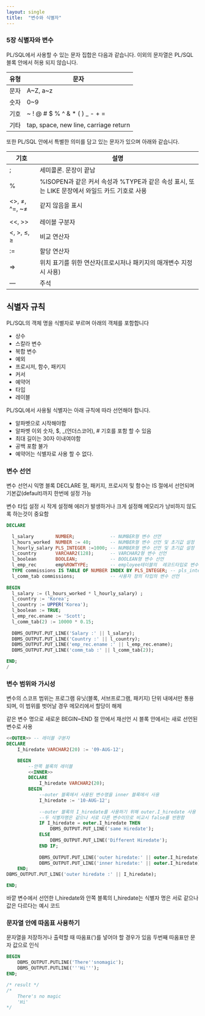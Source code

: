 ```yaml
---
layout: single
title:  "변수와 식별자"
---
```


### 5장 식별자와 변수

PL/SQL에서 사용할 수 있는 문자 집합은 다음과 같습니다. 이외의 문자열은 PL/SQL 블록 안에서 허용 되지 않습니다.

| 유형 | 문자 |
| --- | --- |
| 문자 | A~Z, a~z |
| 숫자 | 0~9 |
| 기호 | ~ ! @ # $ % ^ & * ( ) _ - + = | [ ] { } : ; < > , . ? / |
| 기타 | tap, space, new line, carriage return |

또한 PL/SQL 안에서 특별한 의미를 담고 있는 문자가 있으며 아래와 같습니다.

| 기호 | 설명 |
| --- | --- |
| ; | 세미콜론. 문장이 끝남 |
| % | %ISOPEN과 같은 커서 속성과 %TYPE과 같은 속성 표시, 또는 LIKE 문장에서 와일드 카드 기호로 사용 |
| <>, ≠, ^=, ~≠ | 같지 않음을 표시 |
| || | 연결 연산자 (== SQL) |
| <<, >> | 레이블 구분자 |
| <, >, ≤, ≥ | 비교 연산자 |
| := | 할당 연산자 |
| ⇒ | 위치 표기를 위한 연산자(프로시저나 패키지의 매개변수 지정 시 사용) |
| — | 주석 |

## 식별자 규칙

PL/SQL의 객체 명을 식별자로 부르며 아래의 객체를 포함합니다

- 상수
- 스칼라 변수
- 복합 변수
- 예외
- 프로시저, 함수, 패키지
- 커서
- 예약어
- 타입
- 레이블

PL/SQL에서 사용될 식별자는 아래 규칙에 따라 선언해야 합니다.

- 알파벳으로 시작해야함
- 알파벳 이외 숫자, $, _(언더스코어), # 기호를 포함 할 수 있음
- 최대 길이는 30자 이내여야함
- 공백 포함 불가
- 예약어는 식별자로 사용 할 수 없다.

### 변수 선언

변수 선언시 익명 블록 DECLARE 절, 패키지, 프로시저 및 함수는 IS 절에서 선언되며 기본값(default)까지 한번에 설정 가능

변수 타입 설정 시 작게 설정해 에러가 발생하거나 크게 설정해 메모리가 낭비하지 않도록 하는것이 중요함

```sql
DECLARE

  l_salary        NUMBER;             -- NUMBER형 변수 선언
  l_hours_worked  NUMBER := 40;       -- NUMBER형 변수 선언 및 초기값 설정
  l_hourly_salary PLS_INTEGER :=1000; -- NUMBER형 변수 선언 및 초기값 설정
  l_country       VARCHAR2(128);      -- VARCHAR2형 변수 선언
  l_boolean       BOOLEAN;            -- BOOLEAN형 변수 선언
  l_emp_rec       emp%ROWTYPE;        -- employee테이블의  레코드타입로 변수선언
  TYPE commissions IS TABLE OF NUMBER INDEX BY PLS_INTEGER; -- pls_integer형의 배열타입 변수 선언
  l_comm_tab commissions;             -- 사용자 정의 타입의 변수 선언
  
BEGIN
  l_salary := (l_hours_worked * l_hourly_salary) ; 
  l_country := 'Korea';
  l_country := UPPER('Korea');
  l_boolean := TRUE;
  l_emp_rec.ename := 'Scott';
  l_comm_tab(2) := 10000 * 0.15;
  
  DBMS_OUTPUT.PUT_LINE('Salary :' || l_salary);
  DBMS_OUTPUT.PUT_LINE('Country :' || l_country);
  DBMS_OUTPUT.PUT_LINE('emp_rec.ename :' || l_emp_rec.ename);
  DBMS_OUTPUT.PUT_LINE('comm_tab :' || l_comm_tab(2));

END;
/
```

### 변수 범위와 가시성

변수의 스코프 범위는 프로그램 유닛(블록, 서브프로그램, 패키지) 단위 내에서만 통용되며, 이 범위를 벗어날 경우 메모리에서 할당이 해제

같은 변수 명으로 새로운 BEGIN~END 절 안에서 재선언 시 블록 안에서는 새로 선언된 변수로 사용

```sql
<<OUTER>> -- 레이블 구분자
DECLARE
	I_hiredate VARCHAR2(20) := '09-AUG-12';

	BEGIN
		--안쪽 블록의 레이블
		<<INNER>>
		DECLARE
			I_hiredate VARCHAR2(20);
		BEGIN
			--outer 블록에서 사용된 변수명을 inner 블록에서 사용
			I_hiredate := '10-AUG-12';
			
			--outer 블록의 I_hiredate를 사용하기 위해 outer.I_hiredate 사용
			--두 식별자명은 같으나 서로 다른 변수이므로 비교시 false를 반환함
			IF I_hiredate = outer.I_hiredate THEN
				DBMS_OUTPUT.PUT_LINE('same Hiredate');
			ELSE
				DBMS_OUTPUT.PUT_LINE('Different Hiredate');
			END IF;
		
			DBMS_OUTPUT.PUT_LINE('outer hiredate:' || outer.I_hiredate);
			DBMS_OUTPUT.PUT_LINE('inner hiredate:' || outer.I_hiredate);
	END;
DBMS_OUTPUT.PUT_LINE('outer hiredate :' || I_hiredate);

END;
```

바깥 변수에서 선언한 I_hiredate와 안쪽 블록의 I_hiredate는 식별자 명은 서로 같으나 값은 다르다는 예시 코드

### 문자열 안에 따옴표 사용하기

문자열을 저장하거나 출력할 때 따옴표(’)를 넣어야 할 경우가 있음 두번째 따옴표만 문자 값으로 인식

```sql
BEGIN
	DBMS_OUTPUT.PUTLINE('There''snomagic');
	DBMS_OUTPUT.PUTLINE('''Hi''');
END;

/* result */
/*
	There's no magic
	'Hi'
*/
```
